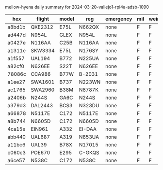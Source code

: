 mellow-hyena daily summary for 2024-03-20-vallejo1-rpi4a-adsb-1090

|hex|flight|model|reg|emergency|mil|weirdo|
|--|--|--|--|--|--|--|
|a8bd1b|QXE2312|E75L|N662QX|none|F|F|
|ad447d|N954L|GLEX|N954L|none|F|F|
|a0427e|N116AA|C25B|N116AA|none|F|F|
|a1311e|SKW3334|E75L|N176SY|none|F|F|
|a1f557|UAL194|B772|N225UA|none|F|F|
|a82cf0|N626EE|S22T|N626EE|none|F|F|
|78086c|CCA986|B77W|B-2031|none|F|F|
|a1ee27|SWA1601|B737|N223WN|none|F|F|
|ac1765|SWA2960|B38M|N8787K|none|F|F|
|a2406b|N244S|GA6C|N244S|none|F|F|
|a379d3|DAL2443|BCS3|N323DU|none|F|F|
|a66878|N5117E|C172|N5117E|none|F|F|
|a8b744|N6605D|C172|N6605D|none|F|F|
|4ca15e|EIN961|A332|EI-DAA|none|F|F|
|abb440|UAL687|A319|N853UA|none|F|F|
|a11bc6|UAL39|B78X|N17015|none|F|F|
|c060c3|POE670|E295|C-GKQS|none|F|F|
|a6ce57|N538C|C172|N538C|none|F|F|
